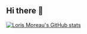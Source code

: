 ## Hi there 👋

<!--
**Loris-Moreau/Loris-Moreau** is a ✨ _special_ ✨ repository because its `README.md` (this file) appears on your GitHub profile.

Here are some ideas to get you started:

- 🔭 I’m currently working on ...
- 🌱 I’m currently learning ...
- 👯 I’m looking to collaborate on ...
- 🤔 I’m looking for help with ...
- 💬 Ask me about ...
- 📫 How to reach me: ...
- 😄 Pronouns: ...
- ⚡ Fun fact: ...
-->

[![Loris Moreau's GitHub stats](https://github-readme-stats.vercel.app/api?username=Loris-Moreau&hide=issues&show_icons=true&theme=tokyonight)](https://github.com/Loris-Moreau/github-readme-stats)

